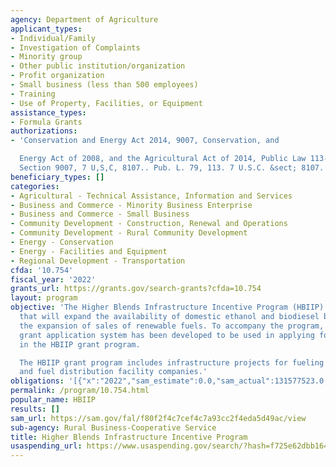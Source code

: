 ```yaml
---
agency: Department of Agriculture
applicant_types:
- Individual/Family
- Investigation of Complaints
- Minority group
- Other public institution/organization
- Profit organization
- Small business (less than 500 employees)
- Training
- Use of Property, Facilities, or Equipment
assistance_types:
- Formula Grants
authorizations:
- 'Conservation and Energy Act 2014, 9007, Conservation, and

  Energy Act of 2008, and the Agricultural Act of 2014, Public Law 113-79, Title IX,
  Section 9007, 7 U,S,C, 8107.. Pub. L. 79, 113. 7 U.S.C. &sect; 8107.'
beneficiary_types: []
categories:
- Agricultural - Technical Assistance, Information and Services
- Business and Commerce - Minority Business Enterprise
- Business and Commerce - Small Business
- Community Development - Construction, Renewal and Operations
- Community Development - Rural Community Development
- Energy - Conservation
- Energy - Facilities and Equipment
- Regional Development - Transportation
cfda: '10.754'
fiscal_year: '2022'
grants_url: https://grants.gov/search-grants?cfda=10.754
layout: program
objective: 'The Higher Blends Infrastructure Incentive Program (HBIIP) is a new program
  that will expand the availability of domestic ethanol and biodiesel by incentivizing
  the expansion of sales of renewable fuels. To accompany the program, a new online
  grant application system has been developed to be used in applying for participation
  in the HBIIP grant program.

  The HBIIP grant program includes infrastructure projects for fueling station companies
  and fuel distribution facility companies.'
obligations: '[{"x":"2022","sam_estimate":0.0,"sam_actual":131577523.0,"usa_spending_actual":8520520.0},{"x":"2023","sam_estimate":124185309.0,"sam_actual":0.0,"usa_spending_actual":0.0},{"x":"2024","sam_estimate":500000000.0,"sam_actual":0.0,"usa_spending_actual":0.0}]'
permalink: /program/10.754.html
popular_name: HBIIP
results: []
sam_url: https://sam.gov/fal/f80f2f4c7cef4c7a93cc2f4eda5d49ac/view
sub-agency: Rural Business-Cooperative Service
title: Higher Blends Infrastructure Incentive Program
usaspending_url: https://www.usaspending.gov/search/?hash=f725e62dbb164b8ef9f4d85adde525a5
---
```

